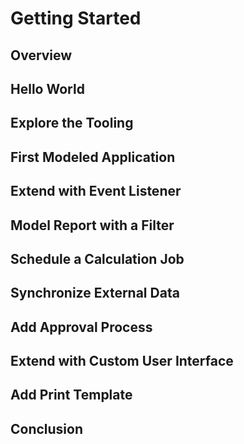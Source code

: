 # Getting Started

## Overview

## Hello World

## Explore the Tooling

## First Modeled Application

## Extend with Event Listener

## Model Report with a Filter

## Schedule a Calculation Job

## Synchronize External Data

## Add Approval Process

## Extend with Custom User Interface

## Add Print Template

## Conclusion


